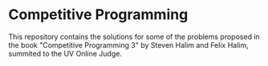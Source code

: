# Competitive Programming

This repository contains the solutions for some of the problems proposed in the book "Competitive Programming 3" by Steven Halim and Felix Halim, summited to the UV Online Judge.